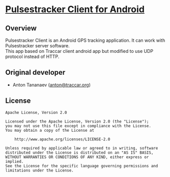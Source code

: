 # [Pulsestracker Client for Android](https://pulsestracker.com)

## Overview

Pulsestracker Client is an Android GPS tracking application. It can work with Pulsestracker server software.
<br/>
This app based on Traccar client android app but modified to use UDP protocol instead of HTTP.

## Original developer

- Anton Tananaev ([anton@traccar.org](mailto:anton@traccar.org))

## License

    Apache License, Version 2.0

    Licensed under the Apache License, Version 2.0 (the "License");
    you may not use this file except in compliance with the License.
    You may obtain a copy of the License at

        http://www.apache.org/licenses/LICENSE-2.0

    Unless required by applicable law or agreed to in writing, software
    distributed under the License is distributed on an "AS IS" BASIS,
    WITHOUT WARRANTIES OR CONDITIONS OF ANY KIND, either express or implied.
    See the License for the specific language governing permissions and
    limitations under the License.

